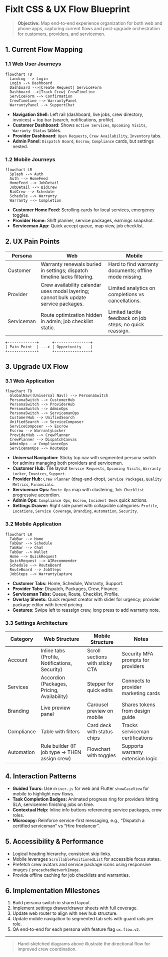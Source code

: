# FixIt CSS & UX Flow Blueprint

> **Objective:** Map end-to-end experience organization for both web and phone apps, capturing current flows and post-upgrade orchestration for customers, providers, and servicemen.

## 1. Current Flow Mapping

### 1.1 Web User Journeys

```mermaid
flowchart TD
  Landing --> Login
  Login --> Dashboard
  Dashboard -->|Create Request| ServiceForm
  Dashboard -->|Track Crew| CrewTimeline
  ServiceForm --> Confirmation
  CrewTimeline --> WarrantyPanel
  WarrantyPanel --> SupportChat
```

* **Navigation Shell:** Left rail (dashboard, live jobs, crew directory, invoices) + top bar (search, notifications, profile).
* **Customer Dashboard:** Shows `Active Services`, `Upcoming Visits`, `Warranty Status` tables.
* **Provider Dashboard:** `Open Requests`, `Crew Availability`, `Inventory` tabs.
* **Admin Panel:** `Dispatch Board`, `Escrow`, `Compliance` cards, but settings nested.

### 1.2 Mobile Journeys

```mermaid
flowchart LR
  Splash --> Auth
  Auth --> HomeFeed
  HomeFeed --> JobDetail
  JobDetail --> BidCrew
  BidCrew --> Schedule
  Schedule --> Warranty
  Warranty --> Completion
```

* **Customer Home Feed:** Scrolling cards for local services, emergency toggles.
* **Provider Home:** Shift planner, service packages, earnings snapshot.
* **Serviceman App:** Quick accept queue, map view, job checklist.

## 2. UX Pain Points

| Persona | Web | Mobile |
| --- | --- | --- |
| Customer | Warranty renewals buried in settings; dispatch timeline lacks filtering. | Hard to find warranty documents; offline mode missing. |
| Provider | Crew availability calendar uses modal layering; cannot bulk update service packages. | Limited analytics on completions vs cancellations. |
| Serviceman | Route optimization hidden in admin; job checklist static. | Limited tactile feedback on job steps; no quick reassign. |

```
+-------------+      +----------------+
| Pain Point  | ---> | Opportunity    |
+-------------+      +----------------+
```

## 3. Upgrade UX Flow

### 3.1 Web Application

```mermaid
flowchart TD
  GlobalNav((Universal Nav)) --> PersonaSwitch
  PersonaSwitch --> CustomerHub
  PersonaSwitch --> ProviderHub
  PersonaSwitch --> AdminOps
  PersonaSwitch --> ServicemanOps
  CustomerHub --> UnifiedSearch
  UnifiedSearch --> ServiceComposer
  ServiceComposer --> Escrow
  Escrow --> WarrantyLocker
  ProviderHub --> CrewPlanner
  CrewPlanner --> DispatchCanvas
  AdminOps --> ComplianceOps
  ServicemanOps --> RouteOps
```

* **Universal Navigation:** Sticky top nav with segmented persona switch for admins managing both providers and servicemen.
* **Customer Hub:** Tile layout `Service Requests`, `Upcoming Visits`, `Warranty Locker`, `Invoices`, `Support`.
* **Provider Hub:** `Crew Planner` (drag-and-drop), `Service Packages`, `Quality Metrics`, `Financials`.
* **Serviceman Ops:** `Route Ops` map with clustering, `Job Checklist` progressive accordion.
* **Admin Ops:** `Compliance Ops`, `Escrow`, `Incident Desk` quick actions.
* **Settings Drawer:** Right side panel with collapsible categories: `Profile`, `Locations`, `Service Coverage`, `Branding`, `Automation`, `Security`.

### 3.2 Mobile Application

```mermaid
flowchart LR
  TabBar --> Home
  TabBar --> Schedule
  TabBar --> Chat
  TabBar --> Wallet
  Home --> QuickRequest
  QuickRequest --> AIRecommender
  Schedule --> RouteBoard
  RouteBoard --> JobSteps
  JobSteps --> WarrantyCapture
```

* **Customer Tabs:** Home, Schedule, Warranty, Support.
* **Provider Tabs:** Dispatch, Packages, Crew, Finance.
* **Serviceman Tabs:** Queue, Route, Checklist, Profile.
* **Overlay Sheets:** Quick request creator with slider for urgency; provider package editor with tiered pricing.
* **Gestures:** Swipe left to reassign crew, long press to add warranty note.

### 3.3 Settings Architecture

| Category | Web Structure | Mobile Structure | Notes |
| --- | --- | --- | --- |
| Account | Inline tabs (Profile, Notifications, Security) | Scroll sections with sticky CTA | Security MFA prompts for providers |
| Services | Accordion (Packages, Pricing, Availability) | Stepper for quick edits | Connects to provider marketing cards |
| Branding | Live preview panel | Carousel preview on mobile | Shares tokens from design guide |
| Compliance | Table with filters | Card deck with status chips | Tracks serviceman certifications |
| Automation | Rule builder (IF job type -> THEN assign crew) | Flowchart with toggles | Supports warranty extension logic |

## 4. Interaction Patterns

* **Guided Tours:** Use `driver.js` for web and Flutter `showCaseView` for mobile to highlight new flows.
* **Task Completion Badges:** Animated progress ring for providers hitting SLA, servicemen finishing jobs on time.
* **Contextual Help:** Inline info buttons referencing service packages, crew roles.
* **Microcopy:** Reinforce service-first messaging, e.g., “Dispatch a certified serviceman” vs “Hire freelancer”.

## 5. Accessibility & Performance

* Logical heading hierarchy, consistent skip links.
* Mobile leverages `ScrollablePositionedList` for accessible focus states.
* Prefetch crew avatars and service package icons using responsive images / `precachedNetworkImage`.
* Provide offline caching for job checklists and warranties.

## 6. Implementation Milestones

1. Build persona switch in shared layout.
2. Implement settings drawer/drawer sheets with full coverage.
3. Update web router to align with new hub structure.
4. Update mobile navigation to segmented tab sets with guard rails per role.
5. QA end-to-end for each persona with feature flag `ux.flow.v2`.

---

> Hand-sketched diagrams above illustrate the directional flow for improved crew coordination.
